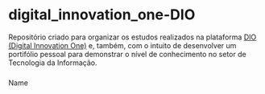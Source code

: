 # digital_innovation_one-DIO
Repositório criado para organizar os estudos realizados na plataforma [DIO (Digital Innovation One)](https://web.dio.me/home) e, também, com o intuito de desenvolver um portifólio pessoal para demonstrar o nível de conhecimento no setor de Tecnologia da Informação.

###
Name